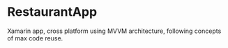 # RestaurantApp
Xamarin app, cross platform using MVVM architecture, following concepts of max code reuse.
